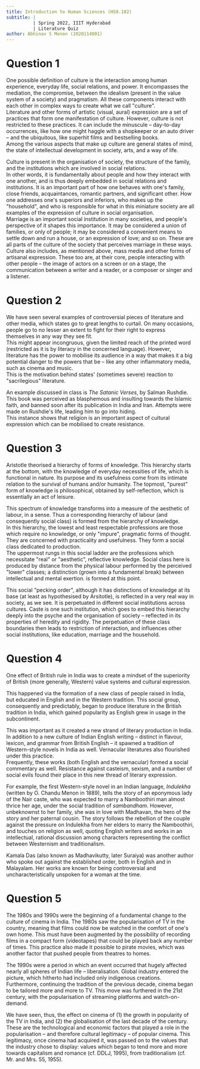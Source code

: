 ```yaml
---
title: Introduction to Human Sciences (HS8.102)
subtitle: |
          | Spring 2022, IIIT Hyderabad
          | Literature Quiz
author: Abhinav S Menon (2020114001)
---
```


# Question 1
One possible definition of culture is the interaction among human experience, everyday life, social relations, and power. It encompasses the mediation, the compromise, between the idealism (present in the value system of a society) and pragmatism. All these components interact with each other in complex ways to create what we call "culture".  
Literature and other forms of artistic (visual, aural) expression are a set of practices that form one manifestation of culture. However, culture is not restricted to these practices. It can include the minuscule – day-to-day occurrences, like how one might haggle with a shopkeeper or an auto driver – and the ubiquitous, like superhit films and bestselling books.  
Among the various aspects that make up culture are general states of mind, the state of intellectual development in society, arts, and a way of life.  

Culture is present in the organisation of society, the structure of the family, and the institutions which are involved in social relations.  
In other words, it is fundamentally about people and how they interact with one another, and is thus deeply embedded in social relations and institutions. It is an important part of how one behaves with one's family, close friends, acquaintances, romantic partners, and significant other. How one addresses one's superiors and inferiors, who makes up the "household", and who is responsible for what in this miniature society are all examples of the expression of culture in social organisation.  
Marriage is an important social institution in many societies, and people's perspective of it shapes this importance. It may be considered a union of families, or only of people; it may be considered a convenient means to settle down and run a house, or an expression of love; and so on. These are all parts of the culture of the society that perceives marriage in these ways.  
Culture also includes, as mentioned above, mass media and other forms of artisanal expression. These too are, at their core, people interacting with other people – the image of actors on a screen or on a stage, the communication between a writer and a reader, or a composer or singer and a listener.

# Question 2
We have seen several examples of controversial pieces of literature and other media, which states go to great lengths to curtail. On many occasions, people go to no lesser an extent to fight for their right to express themselves in any way they see fit.  
This might appear incongruous, given the limited reach of the printed word (restricted as it is by literacy in the concerned language). However, literature has the power to mobilise its audience in a way that makes it a big potential danger to the powers that be – like any other inflammatory media, such as cinema and music.  
This is the motivation behind states' (sometimes severe) reaction to "sacrilegious" literature.  

An example discussed in class is *The Satanic Verses*, by Salman Rushdie. This book was perceived as blasphemous and insulting towards the Islamic faith, and banned soon after its publication in India and Iran. Attempts were made on Rushdie's life, leading him to go into hiding.  
This instance shows that religion is an important aspect of cultural expression which can be mobilised to create resistance.

# Question 3
Aristotle theorised a hierarchy of forms of knowledge. This hierarchy starts at the bottom, with the knowledge of everyday necessities of life, which is functional in nature. Its purpose and its usefulness come from its intimate relation to the survival of humans and/or humanity. The topmost, "purest" form of knowledge is philosophical, obtained by self-reflection, which is essentially an act of leisure.  

This spectrum of knowledge transforms into a measure of the aesthetic of labour, in a sense. Thus a corresponding hierarchy of labour (and consequently social class) is formed from the hierarchy of knowledge.  
In this hierarchy, the lowest and least respectable professions are those which require no knowledge, or only "impure", pragmatic forms of thought. They are concerned with practicality and usefulness. They form a social class dedicated to production.  
The uppermost rungs in this social ladder are the professions which necessitate "real" or "aesthetic", reflective knowledge. Social class here is produced by distance from the physical labour performed by the perceived "lower" classes; a distinction (grown into a fundamental break) between intellectual and mental exertion. is formed at this point.  

This social "pecking order", although it has distinctions of knowledge at its base (at least as hypothesised by Arsitotle), is reflected in a very real way in society, as we see. It is perpetuated in different social institutions across cultures. Caste is one such institution, which goes to embed this hierarchy deeply into the psyche and the organisation of society – reflected in its properties of heredity and rigidity. The perpetuation of these class boundaries then leads to restriction of interaction, and influences other social institutions, like education, marriage and the household.

# Question 4
One effect of British rule in India was to create a mindset of the superiority of British (more generally, Western) value systems and cultural expression.  

This happened via the formation of a new class of people raised in India, but educated in English and in the Western tradition. This social group, consequently and predictably, began to produce literature in the British tradition in India, which gained popularity as English grew in usage in the subcontinent.  

This was important as it created a new strand of literary production in India. In addition to a new culture of Indian English writing – distinct in flavour, lexicon, and grammar from British English – it spawned a tradition of Western-style novels in India as well. Vernacular literatures also flourished under this practice.  
Frequently, these works (both English and the vernacular) formed a social commentary as well. Resistance against casteism, sexism, and a number of social evils found their place in this new thread of literary expression.  

For example, the first Western-style novel in an Indian language, *Indulekha* (written by O. Chandu Menon in 1889), tells the story of an eponymous lady of the Nair caste, who was expected to marry a Namboothiri man almost thrice her age, under the social tradition of *sambandham*. However, unbeknownst to her family, she was in love with Madhavan, the hero of the story and her paternal cousin. The story follows the rebellion of the couple against the pressure on Indulekha from her elders to marry the Namboothiri, and touches on religion as well, quoting English writers and works in an intellectual, rational discussion among characters representing the conflict between Westernism and traditionalism.  

Kamala Das (also known as Madhavikutty, later Suraiya) was another author who spoke out against the established order, both in English and in Malayalam. Her works are known for being controversial and uncharacteristically unspoken for a woman at the time.

# Question 5
The 1980s and 1990s were the beginning of a fundamental change to the culture of cinema in India. The 1980s saw the popularisation of TV in the country, meaning that films could now be watched in the comfort of one's own home. This must have been augmented by the possibility of recording films in a compact form (videotapes) that could be played back any number of times. This practice also made it possible to pirate movies, which was another factor that pushed people from theatres to homes.  

The 1990s were a period in which an event occurred that hugely affected nearly all spheres of Indian life – liberalisation. Global industry entered the picture, which hitherto had included only indigenous creations. Furthermore, continuing the tradition of the previous decade, cinema began to be tailored more and more to TV. This move was furthered in the 21st century, with the popularisation of streaming platforms and watch-on-demand.  

We have seen, thus, the effect on cinema of (1) the growth in popularity of the TV in India, and (2) the globalisation of the last decade of the century. These are the technological and economic factors that played a role in the popularisation – and therefore cultural legitimacy – of popular cinema. This legitimacy, once cinema had acquired it, was passed on to the values that the industry chose to display: values which began to tend more and more towards capitalism and romance (cf. DDLJ, 1995), from traditionalism (cf. Mr. and Mrs. 55, 1955).